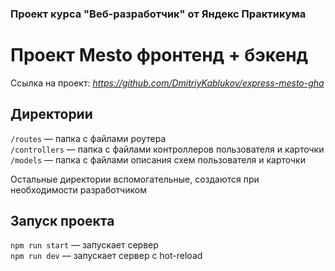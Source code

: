 ### Проект курса "Веб-разработчик" от Яндекс Практикума ### 
# Проект Mesto фронтенд + бэкенд

Ссылка на проект: *https://github.com/DmitriyKablukov/express-mesto-gha*

## Директории

`/routes` — папка с файлами роутера  
`/controllers` — папка с файлами контроллеров пользователя и карточки   
`/models` — папка с файлами описания схем пользователя и карточки  
  
Остальные директории вспомогательные, создаются при необходимости разработчиком

## Запуск проекта

`npm run start` — запускает сервер   
`npm run dev` — запускает сервер с hot-reload
